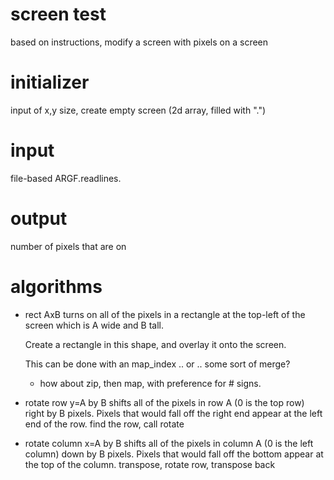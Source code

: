 # screen test #
based on instructions, modify a screen with pixels on a screen

# initializer #
input of x,y size, 
create empty screen (2d array, filled with ".")



# input  #
file-based
ARGF.readlines.

# output #
number of pixels that are on 

# algorithms #
* rect AxB turns on all of the pixels in a rectangle at the top-left of the screen which is A wide and B tall.

  Create a rectangle in this shape, and overlay it onto the screen.

  This can be done with an map_index  .. or .. some sort of merge?
  * how about zip, then map, with preference for # signs.
 * rotate row y=A by B shifts all of the pixels in row A (0 is the top row) right by B pixels. Pixels that would fall off the right end appear at the left end of the row.
 find the row, call rotate
* rotate column x=A by B shifts all of the pixels in column A (0 is the left column) down by B pixels. Pixels that would fall off the bottom appear at the top of the column.
 transpose, rotate row, transpose back
